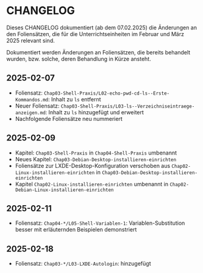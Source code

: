 # CHANGELOG

Dieses CHANGELOG dokumentiert (ab dem 07.02.2025) die Änderungen an den Foliensätzen, die für die Unterrichtseinheiten im Februar und März 2025 relevant sind.

Dokumentiert werden Änderungen an Foliensätzen, die bereits behandelt wurden, bzw. solche, deren Behandlung in Kürze ansteht.

## 2025-02-07

- Foliensatz: `Chap03-Shell-Praxis/L02-echo-pwd-cd-ls--Erste-Kommandos.md`: Inhalt zu `ls` entfernt
- Neuer Foliensatz: `Chap03-Shell-Praxis/L03-ls--Verzeichniseintraege-anzeigen.md`: Inhalt zu `ls` hinzugefügt und erweitert
- Nachfolgende Foliensätze neu nummeriert

## 2025-02-09

- Kapitel: `Chap03-Shell-Praxis` in `Chap04-Shell-Praxis` umbenannt
- Neues Kapitel: `Chap03-Debian-Desktop-installieren-einrichten`
- Foliensätze zur LXDE-Desktop-Konfiguration verschoben aus `Chap02-Linux-installieren-einrichten` in `Chap03-Debian-Desktop-installieren-einrichten`
- Kapitel `Chap02-Linux-installieren-einrichten` umbenannt in `Chap02-Debian-Linux-installieren-einrichten`

## 2025-02-11

- Foliensatz: `Chap04-*/L05-Shell-Variablen-1`: Variablen-Substitution besser mit erläuternden Beispielen demonstriert

## 2025-02-18

- Foliensatz: `Chap03-*/L03-LXDE-Autologin`: hinzugefügt

